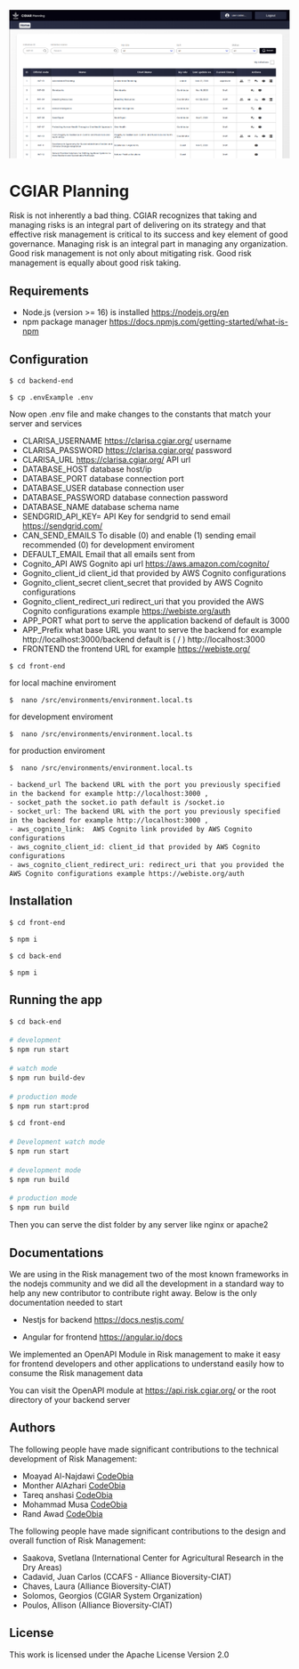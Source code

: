 <p align="center">
  <img width="600" alt="Screenshot of OpenRXV running on AReS" src="Planning.png">
</p>


# CGIAR Planning 

Risk is not inherently a bad thing. CGIAR recognizes that taking and managing risks is an integral part of delivering on its strategy and that effective risk management is critical to its success and key element of good governance. Managing risk is an integral part in managing any organization. Good risk management is not only about mitigating risk. Good risk management is equally about good risk taking.

## Requirements

- Node.js (version >= 16) is installed https://nodejs.org/en
- npm package manager https://docs.npmjs.com/getting-started/what-is-npm

## Configuration

```console
$ cd backend-end
```
```console
$ cp .envExample .env
```
Now open .env file and make changes to the constants that match your server and services 

- CLARISA_USERNAME  https://clarisa.cgiar.org/ username
- CLARISA_PASSWORD  https://clarisa.cgiar.org/ password
- CLARISA_URL  https://clarisa.cgiar.org/  API url 
- DATABASE_HOST database host/ip
- DATABASE_PORT database connection port
- DATABASE_USER database connection user
- DATABASE_PASSWORD database connection password
- DATABASE_NAME database schema name 
- SENDGRID_API_KEY= API Key for sendgrid to send email https://sendgrid.com/
- CAN_SEND_EMAILS To disable (0) and enable (1) sending email recommended (0) for development enviroment 
- DEFAULT_EMAIL Email that all emails sent from 
- Cognito_API AWS Gognito api url https://aws.amazon.com/cognito/
- Gognito_client_id  client_id that provided by AWS Cognito configurations 
- Gognito_client_secret  client_secret that provided by AWS Cognito configurations 
- Gognito_client_redirect_uri  redirect_uri that you provided the AWS Cognito configurations example https://webiste.org/auth
- APP_PORT what port to serve the application backend of default is 3000
- APP_Prefix what base URL you want to serve the backend for example http://localhost:3000/backend default is ( / ) http://localhost:3000
- FRONTEND the frontend URL for example https://webiste.org/ 

```console
$ cd front-end
```

for local machine enviroment 
```console
$  nano /src/environments/environment.local.ts
```

for development enviroment 
```console
$  nano /src/environments/environment.local.ts
```

for production enviroment 
```console
$  nano /src/environments/environment.local.ts
```
    - backend_url The backend URL with the port you previously specified in the backend for example http://localhost:3000 ,
    - socket_path the socket.io path default is /socket.io
    - socket_url: The backend URL with the port you previously specified in the backend for example http://localhost:3000 ,
    - aws_cognito_link:  AWS Cognito link provided by AWS Cognito configurations 
    - aws_cognito_client_id: client_id that provided by AWS Cognito configurations 
    - aws_cognito_client_redirect_uri: redirect_uri that you provided the AWS Cognito configurations example https://webiste.org/auth


## Installation

```console
$ cd front-end
```

```console
$ npm i
```

```console
$ cd back-end
```

```console
$ npm i
```

## Running the app

```bash
$ cd back-end

# development
$ npm run start

# watch mode
$ npm run build-dev

# production mode
$ npm run start:prod
```

```bash
$ cd front-end

# Development watch mode
$ npm run start

# development mode
$ npm run build

# production mode
$ npm run build
```
Then you can serve the dist folder by any server like nginx or apache2

## Documentations 
We are using in the Risk management two of the most known frameworks in the nodejs community and we did all the development in a standard way to help any new contributor to contribute right away. Below is the only documentation needed to start 

- Nestjs for backend  https://docs.nestjs.com/

- Angular for frontend https://angular.io/docs

We implemented an OpenAPI Module in Risk management to make it easy for frontend developers and other applications to understand easily how to consume the Risk management data

You can visit the OpenAPI module at https://api.risk.cgiar.org/ or the root directory of your backend server 

## Authors
The following people have made significant contributions to the technical development of Risk Management:

- Moayad Al-Najdawi [CodeObia](http://codeobia.com/)
- Monther AlAzhari [CodeObia](http://codeobia.com/)
- Tareq anshasi [CodeObia](http://codeobia.com/)
- Mohammad Musa [CodeObia](http://codeobia.com/)
- Rand Awad [CodeObia](http://codeobia.com/)


The following people have made significant contributions to the design and overall function of Risk Management:

- Saakova, Svetlana (International Center for Agricultural Research in the Dry Areas)
- Cadavid, Juan Carlos (CCAFS - Alliance Bioversity-CIAT)
- Chaves, Laura (Alliance Bioversity-CIAT)
- Solomos, Georgios (CGIAR System Organization)
- Poulos, Allison (Alliance Bioversity-CIAT)


## License

This work is licensed under the Apache License Version 2.0

